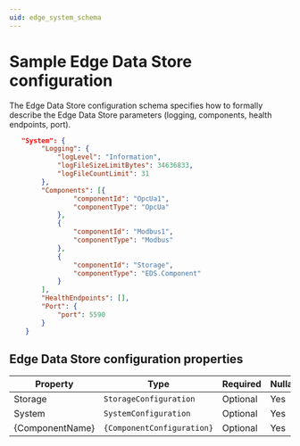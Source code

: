 ```yaml
---
uid: edge_system_schema
---
```


# Sample Edge Data Store configuration

The Edge Data Store configuration schema specifies how to formally describe the Edge Data Store parameters (logging, components, health endpoints, port). 

```json
   "System": {
        "Logging": {
            "logLevel": "Information",
            "logFileSizeLimitBytes": 34636833,
            "logFileCountLimit": 31
        },
        "Components": [{
                "componentId": "OpcUa1",
                "componentType": "OpcUa"
            },
            {
                "componentId": "Modbus1",
                "componentType": "Modbus"
            },
            {
                "componentId": "Storage",
                "componentType": "EDS.Component"
            }
        ],
        "HealthEndpoints": [],
        "Port": {
            "port": 5590
        }
    }
```

## Edge Data Store configuration properties

| Property                                        | Type      | Required | Nullable | Defined by                            |
| ----------------------------------------------- | --------- | -------- | -------- | ------------------------------------- |
| Storage         | `StorageConfiguration` | Optional | Yes      | StorageConfiguration |
| System | `SystemConfiguration`| Optional | Yes      | SystemConfiguration |
| {ComponentName} | `{ComponentConfiguration}` | Optional | Yes      | {ComponentConfiguration} |

